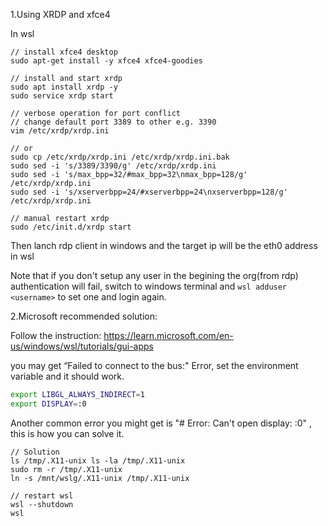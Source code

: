 1.Using XRDP and xfce4

In wsl
```shell
// install xfce4 desktop
sudo apt-get install -y xfce4 xfce4-goodies

// install and start xrdp
sudo apt install xrdp -y
sudo service xrdp start

// verbose operation for port conflict
// change default port 3389 to other e.g. 3390
vim /etc/xrdp/xrdp.ini

// or
sudo cp /etc/xrdp/xrdp.ini /etc/xrdp/xrdp.ini.bak  
sudo sed -i 's/3389/3390/g' /etc/xrdp/xrdp.ini  
sudo sed -i 's/max_bpp=32/#max_bpp=32\nmax_bpp=128/g' /etc/xrdp/xrdp.ini  
sudo sed -i 's/xserverbpp=24/#xserverbpp=24\nxserverbpp=128/g' /etc/xrdp/xrdp.ini

// manual restart xrdp
sudo /etc/init.d/xrdp start
```


Then lanch rdp client in windows and the target ip will be the eth0 address in wsl

Note that if you don't setup any user in the begining the org(from rdp) authentication will fail,
switch to windows terminal and  `wsl adduser <username>`  to set one and login again.


2.Microsoft recommended solution:

Follow the instruction:
https://learn.microsoft.com/en-us/windows/wsl/tutorials/gui-apps

you may get  “Failed to connect to the bus:"  Error, set the environment variable and it should work.

```bash
export LIBGL_ALWAYS_INDIRECT=1
export DISPLAY=:0
```

Another common error you might get is "# Error: Can't open display: :0" , this is how you can solve it.

```shell
// Solution 
ls /tmp/.X11-unix ls -la /tmp/.X11-unix 
sudo rm -r /tmp/.X11-unix 
ln -s /mnt/wslg/.X11-unix /tmp/.X11-unix

// restart wsl
wsl --shutdown
wsl
```
